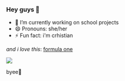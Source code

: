 ### Hey guys 👋

- 🔭 I’m currently working on school projects
- 😄 Pronouns: she/her
- ⚡ Fun fact: i'm crhistian

*and i love this*: [formula one](https://www.formula1.com/)

<img src="https://www.senna.com/wp-content/uploads/2016/03/Donington1993-1.jpg" />


byee:pinched_fingers:
